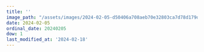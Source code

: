 ```yaml
---
title: ''
image_path: "/assets/images/2024-02-05-d50406a708aeb70e32803ca7d78d179d.jpeg"
date: 2024-02-05
ordinal_date: 20240205
dow: 1
last_modified_at: '2024-02-18'
---
```

